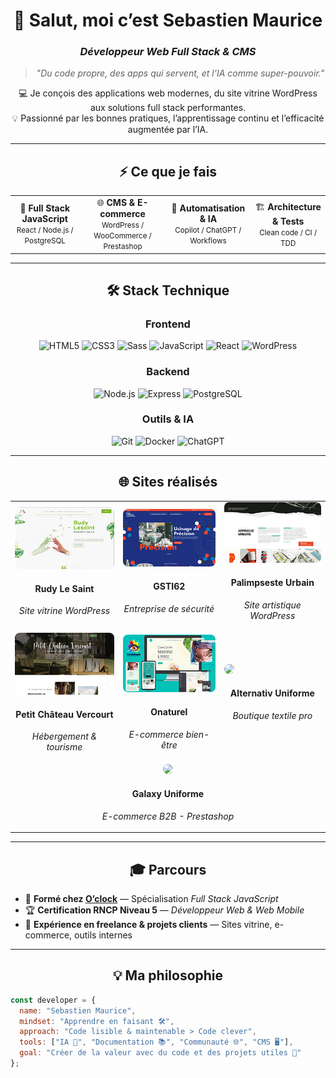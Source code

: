 <!-- 💻 Profil GitHub Pro - Sebastien Maurice -->
<!-- Inspiré du parcours O'clock / RNCP 37674 -->

<div align="center">

# 👋 Salut, moi c’est **Sebastien Maurice**
### *Développeur Web Full Stack & CMS*

> *"Du code propre, des apps qui servent, et l’IA comme super-pouvoir."*

💻 Je conçois des applications web modernes, du site vitrine WordPress aux solutions full stack performantes.  
💡 Passionné par les bonnes pratiques, l’apprentissage continu et l’efficacité augmentée par l’IA.

---

## ⚡ Ce que je fais
</div>

<table align="center">
<tr>
<td align="center">
🎯 <b>Full Stack JavaScript</b><br><small>React / Node.js / PostgreSQL</small>
</td>
<td align="center">
🌐 <b>CMS & E-commerce</b><br><small>WordPress / WooCommerce / Prestashop</small>
</td>
<td align="center">
🤖 <b>Automatisation & IA</b><br><small>Copilot / ChatGPT / Workflows</small>
</td>
<td align="center">
🏗️ <b>Architecture & Tests</b><br><small>Clean code / CI / TDD</small>
</td>
</tr>
</table>

---

<div align="center">

## 🛠️ Stack Technique

### Frontend
![HTML5](https://img.shields.io/badge/-HTML5-E34F26?logo=html5&logoColor=white)
![CSS3](https://img.shields.io/badge/-CSS3-1572B6?logo=css3&logoColor=white)
![Sass](https://img.shields.io/badge/-Sass-CC6699?logo=sass&logoColor=white)
![JavaScript](https://img.shields.io/badge/-JavaScript-F7DF1E?logo=javascript&logoColor=black)
![React](https://img.shields.io/badge/-React-61DAFB?logo=react&logoColor=black)
![WordPress](https://img.shields.io/badge/-WordPress-21759B?logo=wordpress&logoColor=white)

### Backend
![Node.js](https://img.shields.io/badge/-Node.js-339933?logo=node.js&logoColor=white)
![Express](https://img.shields.io/badge/-Express-000000?logo=express&logoColor=white)
![PostgreSQL](https://img.shields.io/badge/-PostgreSQL-4169E1?logo=postgresql&logoColor=white)

### Outils & IA
![Git](https://img.shields.io/badge/-Git-F05032?logo=git&logoColor=white)
![Docker](https://img.shields.io/badge/-Docker-2496ED?logo=docker&logoColor=white)
![ChatGPT](https://img.shields.io/badge/-ChatGPT-74aa9c?logo=openai&logoColor=white)

---

## 🌐 Sites réalisés
</div>

<table align="center">
<tr>
<td>
<img src="./assets/rudylesaint.jpg" width="250" style="border-radius:8px;">
<h4 align="center">Rudy Le Saint</h4>
<p align="center"><i>Site vitrine WordPress</i></p>
</td>

<td>
<img src="./assets/gsti62.jpg" width="250" style="border-radius:8px;">
<h4 align="center">GSTI62</h4>
<p align="center"><i>Entreprise de sécurité</i></p>
</td>

<td>
<img src="./assets/palimpseste.jpg" width="250" style="border-radius:8px;">
<h4 align="center">Palimpseste Urbain</h4>
<p align="center"><i>Site artistique WordPress</i></p>
</td>
</tr>

<tr>
<td>
<img src="./assets/petitchateauvercourt.jpg" width="250" style="border-radius:8px;">
<h4 align="center">Petit Château Vercourt</h4>
<p align="center"><i>Hébergement & tourisme</i></p>
</td>

<td>
<img src="./assets/onaturel.jpg" width="250" style="border-radius:8px;">
<h4 align="center">Onaturel</h4>
<p align="center"><i>E-commerce bien-être</i></p>
</td>

<td>
<img src="[./assets/alternativ.jpg](https://raw.githubusercontent.com/sebastienmaurice/sebastienmaurice/main/alternativ.jpg)" width="250" style="border-radius:8px;">
<h4 align="center">Alternativ Uniforme</h4>
<p align="center"><i>Boutique textile pro</i></p>
</td>
</tr>

<tr>
<td colspan="3" align="center">
<img src="./assets/galaxy.jpg" width="250" style="border-radius:8px;">
<h4>Galaxy Uniforme</h4>
<p><i>E-commerce B2B - Prestashop</i></p>
</td>
</tr>
</table>


---

<div align="center">

## 🎓 Parcours
</div>

- 🧭 **Formé chez [O’clock](https://oclock.io)** — Spécialisation *Full Stack JavaScript*  
- 🏆 **Certification RNCP Niveau 5** — *Développeur Web & Web Mobile*  
- 💼 **Expérience en freelance & projets clients** — Sites vitrine, e-commerce, outils internes

---

<div align="center">

## 💡 Ma philosophie
</div>

```js
const developer = {
  name: "Sebastien Maurice",
  mindset: "Apprendre en faisant 🛠️",
  approach: "Code lisible & maintenable > Code clever",
  tools: ["IA 🤖", "Documentation 📚", "Communauté 🌐", "CMS 🖥️"],
  goal: "Créer de la valeur avec du code et des projets utiles 🚀"
};
